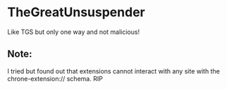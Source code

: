 # TheGreatUnsuspender
Like TGS but only one way and not malicious! 

## Note:
I tried but found out that extensions cannot interact with any site with the chrone-extension:// schema. RIP
